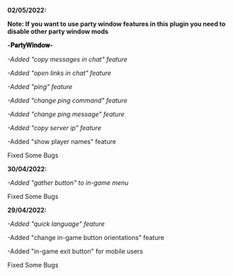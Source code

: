 **02/05/2022:**

**Note: If you want to use party window features in this plugin you need to disable other party window mods**

**-𝐏𝐚𝐫𝐭𝐲𝐖𝐢𝐧𝐝𝐨𝐰-**

*-Added "copy messages in chat" feature*

*-Added "open links in chat" feature*

*-Added "ping" feature*

*-Added "change ping command" feature*

*-Added "change ping message" feature*

*-Added "copy server ip" feature*

-Added "show player names" feature

Fixed Some Bugs

**30/04/2022:**

*-Added "gather button" to in-game menu*

Fixed Some Bugs

**29/04/2022:**

*-Added "quick language" feature*

-Added "change in-game button orientations" feature

-Added "in-game exit button" for mobile users

Fixed Some Bugs
